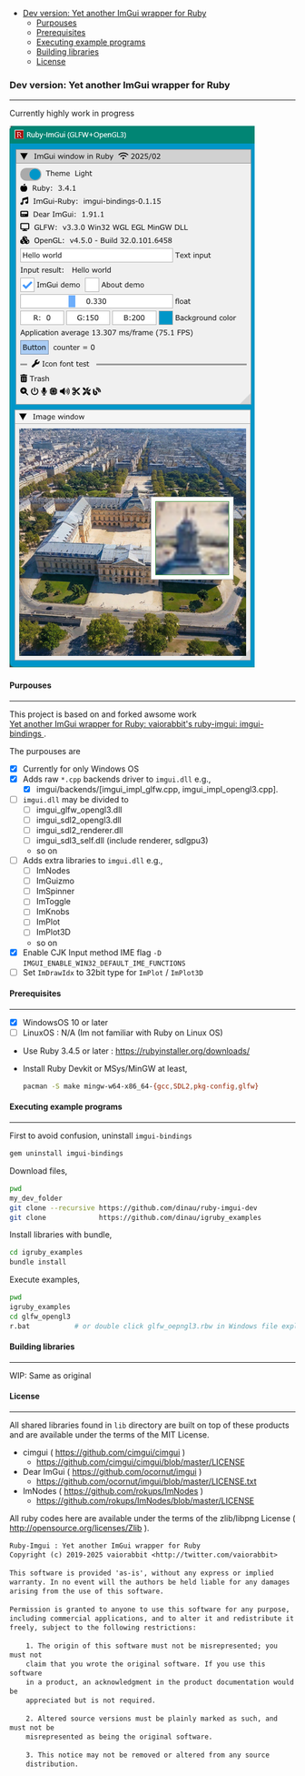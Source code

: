 <!-- START doctoc generated TOC please keep comment here to allow auto update -->
<!-- DON'T EDIT THIS SECTION, INSTEAD RE-RUN doctoc TO UPDATE -->

- [Dev version: Yet another ImGui wrapper for Ruby](#dev-version-yet-another-imgui-wrapper-for-ruby)
  - [Purpouses](#purpouses)
  - [Prerequisites](#prerequisites)
  - [Executing example programs](#executing-example-programs)
  - [Building libraries](#building-libraries)
  - [License](#license)

<!-- END doctoc generated TOC please keep comment here to allow auto update -->

### Dev version: Yet another ImGui wrapper for Ruby 

---

Currently highly work in progress

![alt](https://github.com/dinau/igruby_examples/raw/main/img/glfw_opengl3.png)
#### Purpouses 

---
 
This project is based on and forked awsome work  
[Yet another ImGui wrapper for Ruby: vaiorabbit's ruby-imgui: imgui-bindings ](https://github.com/vaiorabbit/ruby-imgui).

The purpouses are   
- [x] Currently for only Windows OS
- [x] Adds raw `*.cpp` backends driver to `imgui.dll` e.g.,  
   - [x] imgui/backends/[imgui_impl_glfw.cpp, imgui_impl_opengl3.cpp].  
- [ ] `imgui.dll` may be divided to  
   - [ ] imgui_glfw_opengl3.dll
   - [ ] imgui_sdl2_opengl3.dll
   - [ ] imgui_sdl2_renderer.dll 
   - [ ] imgui_sdl3_self.dll (include renderer, sdlgpu3) 
   - so on
- [ ] Adds extra libraries to `imgui.dll` e.g.,
   - [ ] ImNodes
   - [ ] ImGuizmo
   - [ ] ImSpinner
   - [ ] ImToggle
   - [ ] ImKnobs
   - [ ] ImPlot
   - [ ] ImPlot3D
   - so on
- [x] Enable CJK Input method IME flag `-D IMGUI_ENABLE_WIN32_DEFAULT_IME_FUNCTIONS` 
- [ ] Set `ImDrawIdx` to 32bit type for `ImPlot` / `ImPlot3D`

#### Prerequisites

---

- [x] WindowsOS 10 or later
- [ ] LinuxOS : N/A (Im not familiar with Ruby on Linux OS)
- Use Ruby 3.4.5 or later : https://rubyinstaller.org/downloads/  
- Install Ruby Devkit or MSys/MinGW at least,

  ```sh
  pacman -S make mingw-w64-x86_64-{gcc,SDL2,pkg-config,glfw} 
  ```

#### Executing example programs

---

First to avoid confusion, uninstall `imgui-bindings`

```sh
gem uninstall imgui-bindings
```

Download files,

```sh
pwd 
my_dev_folder
git clone --recursive https://github.com/dinau/ruby-imgui-dev
git clone             https://github.com/dinau/igruby_examples
```

Install libraries with bundle,

```sh
cd igruby_examples
bundle install 
```

Execute examples,

```sh
pwd 
igruby_examples
cd glfw_opengl3     
r.bat           # or double click glfw_oepngl3.rbw in Windows file explorer
```

#### Building libraries

---

WIP: Same as original


#### License 

---

All shared libraries found in `lib` directory are built on top of these products and are available under the terms of the MIT License.
*   cimgui ( https://github.com/cimgui/cimgui )
    *   https://github.com/cimgui/cimgui/blob/master/LICENSE
*   Dear ImGui ( https://github.com/ocornut/imgui )
    *   https://github.com/ocornut/imgui/blob/master/LICENSE.txt
*   ImNodes ( https://github.com/rokups/ImNodes )
    *   https://github.com/rokups/ImNodes/blob/master/LICENSE

All ruby codes here are available under the terms of the zlib/libpng License ( http://opensource.org/licenses/Zlib ).

```text
Ruby-Imgui : Yet another ImGui wrapper for Ruby
Copyright (c) 2019-2025 vaiorabbit <http://twitter.com/vaiorabbit>

This software is provided 'as-is', without any express or implied
warranty. In no event will the authors be held liable for any damages
arising from the use of this software.

Permission is granted to anyone to use this software for any purpose,
including commercial applications, and to alter it and redistribute it
freely, subject to the following restrictions:

    1. The origin of this software must not be misrepresented; you must not
    claim that you wrote the original software. If you use this software
    in a product, an acknowledgment in the product documentation would be
    appreciated but is not required.

    2. Altered source versions must be plainly marked as such, and must not be
    misrepresented as being the original software.

    3. This notice may not be removed or altered from any source
    distribution.
```
